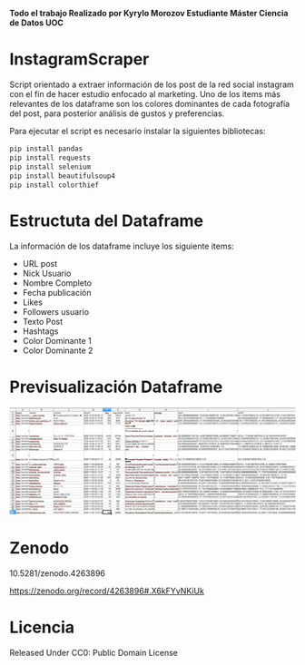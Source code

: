 
**Todo el trabajo Realizado por Kyrylo Morozov Estudiante Máster Ciencia de Datos UOC**


# InstagramScraper



Script orientado a extraer información de los post de la red social instagram con el fin de hacer estudio enfocado al marketing. Uno de los items más relevantes
de los dataframe son los colores dominantes de cada fotografía del post, para posterior análisis de gustos y preferencias.

Para ejecutar el script es necesario instalar la siguientes bibliotecas:
```
pip install pandas
pip install requests
pip install selenium
pip install beautifulsoup4
pip install colorthief
```

# Estructuta del Dataframe

La información de los dataframe incluye los siguiente items:
- URL post
- Nick Usuario
- Nombre Completo
- Fecha publicación
- Likes
- Followers usuario
- Texto Post
- Hashtags
- Color Dominante 1
- Color Dominante 2

# Previsualización Dataframe

<p align="center">
  <img src="Dataframe.jpg">
</p>

# Zenodo

10.5281/zenodo.4263896

https://zenodo.org/record/4263896#.X6kFYvNKiUk

# Licencia

Released Under CC0: Public Domain License
